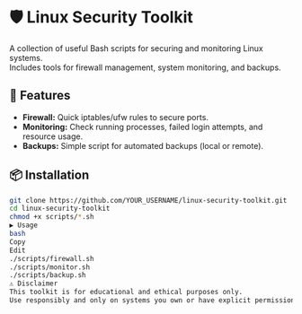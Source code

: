 # 🛡️ Linux Security Toolkit

A collection of useful Bash scripts for securing and monitoring Linux systems.  
Includes tools for firewall management, system monitoring, and backups.

## 🚀 Features
- **Firewall:** Quick iptables/ufw rules to secure ports.
- **Monitoring:** Check running processes, failed login attempts, and resource usage.
- **Backups:** Simple script for automated backups (local or remote).

## 📦 Installation
```bash
git clone https://github.com/YOUR_USERNAME/linux-security-toolkit.git
cd linux-security-toolkit
chmod +x scripts/*.sh
▶️ Usage
bash
Copy
Edit
./scripts/firewall.sh
./scripts/monitor.sh
./scripts/backup.sh
⚠️ Disclaimer
This toolkit is for educational and ethical purposes only.
Use responsibly and only on systems you own or have explicit permission to secure.
